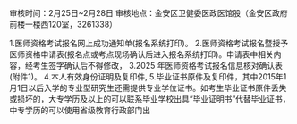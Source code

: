 审核时间：2月25日~2月28日
审核地点：金安区卫健委医政医馆股（金安区政府前楼一楼西120室，3261338）


1.医师资格考试报名网上成功通知单(报名系统打印)。
2.医师资格考试报名暨授予医师资格申请表(报名点或考点现场确认后进入报名系统打印)。申请表中相关内容，经考生签字确认后不得修改，
3.2025 年医师资格考试报名信息核对确认表(附件1)。
4.本人有效身份证明及复印件,
5.毕业证书原件及复印件，其中2015年1月1日以后入学的专业型研究生还需提供专业学位证书。如考生毕业证书原件丢失或损坏的，大专学历及以上的可以联系毕业学校出具“毕业证明书”代替毕业证书，中专学历的可以使用省级教育行政部门出


